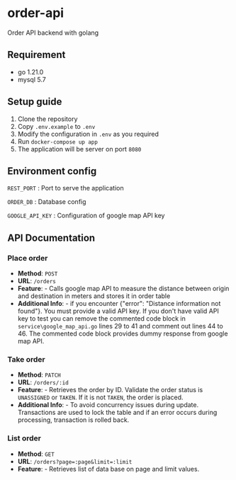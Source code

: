# order-api

Order API backend with golang

## Requirement

- go 1.21.0
- mysql 5.7

## Setup guide

1. Clone the repository
2. Copy `.env.example` to `.env`
3. Modify the configuration in `.env` as you required
4. Run `docker-compose up app`
5. The application will be server on port `8080`

## Environment config

`REST_PORT` : Port to serve the application

`ORDER_DB` : Database config

`GOOGLE_API_KEY` : Configuration of google map API key

## API Documentation

### Place order

- **Method**: `POST`
- **URL**: `/orders`
- **Feature**: - Calls google map API to measure the distance between origin and destination in meters and stores it in order table
- **Additional Info**: - if you encounter {"error": "Distance information not found"}. You must provide a valid API key. If you don't have valid API key to test you can remove the commented code block in `service\google_map_api.go` lines 29 to 41 and comment out lines 44 to 46. The commented code block provides dummy response from google map API.

### Take order

- **Method**: `PATCH`
- **URL**: `/orders/:id`
- **Feature**: - Retrieves the order by ID. Validate the order status is `UNASSIGNED` or `TAKEN`. If it is not `TAKEN`, the order is placed.
- **Additional Info**: - To avoid concurrency issues during update. Transactions are used to lock the table and if an error occurs during processing, transaction is rolled back.

### List order

- **Method**: `GET`
- **URL**: `/orders?page=:page&limit=:limit`
- **Feature**: - Retrieves list of data base on page and limit values.
